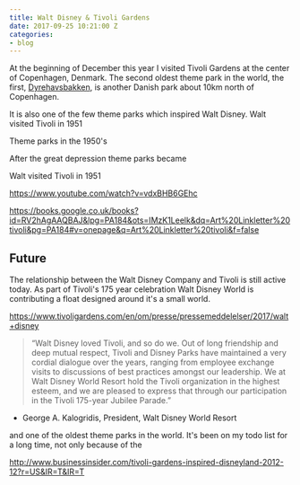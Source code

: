 ```yaml
---
title: Walt Disney & Tivoli Gardens
date: 2017-09-25 10:21:00 Z
categories:
- blog
---
```


At the beginning of December this year I visited Tivoli Gardens at the center of Copenhagen, Denmark. The second oldest theme park in the world, the first, [Dyrehavsbakken](https://en.wikipedia.org/wiki/Dyrehavsbakken), is another Danish park about 10km north of Copenhagen.

It is also one of the few theme parks which inspired Walt Disney. Walt visited Tivoli in 1951 

Theme parks in the 1950's

After the great depression theme parks became 



Walt visited Tivoli in 1951


https://www.youtube.com/watch?v=vdxBHB6GEhc

https://books.google.co.uk/books?id=RV2hAgAAQBAJ&lpg=PA184&ots=IMzK1Leelk&dq=Art%20Linkletter%20tivoli&pg=PA184#v=onepage&q=Art%20Linkletter%20tivoli&f=false


## Future

The relationship between the Walt Disney Company and Tivoli is still active today. As part of Tivoli's 175 year celebration Walt Disney World is contributing a float designed around it's a small world.

https://www.tivoligardens.com/en/om/presse/pressemeddelelser/2017/walt+disney

> “Walt Disney loved Tivoli, and so do we. Out of long friendship and deep mutual respect, Tivoli and Disney Parks have maintained a very cordial dialogue over the years, ranging from employee exchange visits to discussions of best practices amongst our leadership. We at Walt Disney World Resort hold the Tivoli organization in the highest esteem, and we are pleased to express that through our participation in the Tivoli 175-year Jubilee Parade.”
- George A. Kalogridis, President, Walt Disney World Resort





and one of the oldest theme parks in the world. It's been on my todo list for a long time, not only because of the 


http://www.businessinsider.com/tivoli-gardens-inspired-disneyland-2012-12?r=US&IR=T&IR=T